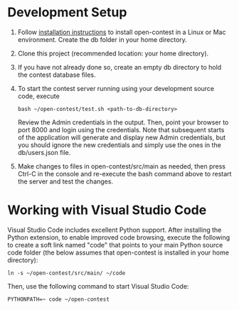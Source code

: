 # Development Setup

1. Follow [installation instructions](README.md) to install open-contest in a Linux
   or Mac environment. Create the db folder in your home directory.

1. Clone this project (recommended location: your home directory).

1. If you have not already done so, create an empty db directory to hold the
   contest database files.

1. To start the contest server running using your development source code, execute
   ```
   bash ~/open-contest/test.sh <path-to-db-directory>
   ```

   Review the Admin credentials in the output. Then, point your browser to port 8000
   and login using the credentials. Note that subsequent starts of the application
   will generate and display new Admin credentials, but you should ignore the
   new credentials and simply use the ones in the db/users.json file.

1. Make changes to files in open-contest/src/main as needed, then press
   Ctrl-C in the console and re-execute the bash command above to restart the
   server and test the changes.

# Working with Visual Studio Code

Visual Studio Code includes excellent Python support. After installing the
Python extension, to enable improved code browsing, execute the following to
create a soft link named "code" that points to your main Python source code
folder (the below assumes that open-contest is installed in your home
directory):

```
ln -s ~/open-contest/src/main/ ~/code
```

Then, use the following command to start Visual Studio Code:

```
PYTHONPATH=~ code ~/open-contest
```
